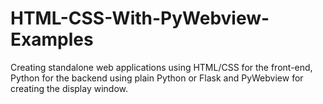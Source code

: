 # HTML-CSS-With-PyWebview-Examples

Creating standalone web applications using HTML/CSS for the front-end, Python for the backend using plain Python or Flask and PyWebview for creating the display window.
